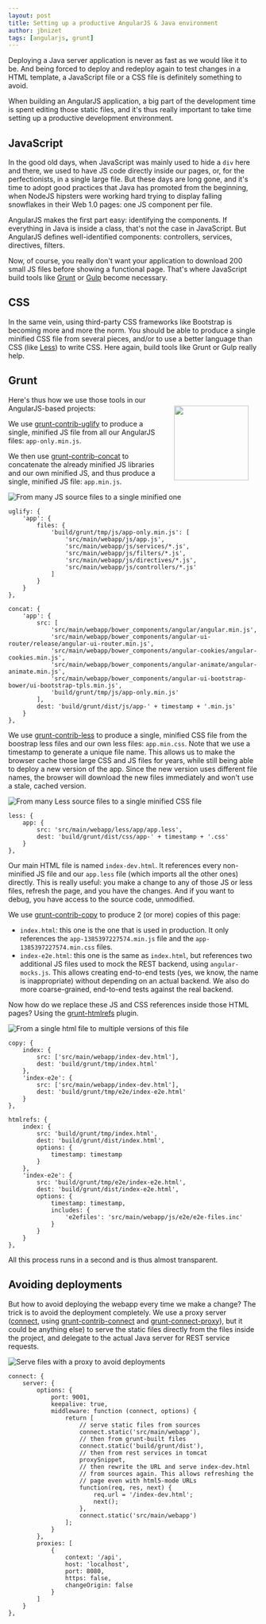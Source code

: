 ```yaml
---
layout: post
title: Setting up a productive AngularJS & Java environment
author: jbnizet
tags: [angularjs, grunt]
---
```


Deploying a Java server application is never as fast as we would like it to be. And being forced to deploy
and redeploy again to test changes in a HTML template, a JavaScript file or a CSS file is definitely
something to avoid.

When building an AngularJS application, a big part of the development time is spent editing those static files, and it's thus really important to take time setting up a productive development environment.

## JavaScript

In the good old days, when JavaScript was mainly used to hide a `div` here and there, we used to have JS code directly
inside our pages, or, for the perfectionists, in a single large file. But these days are long gone, and it's time to adopt good practices that Java has promoted from the beginning, when NodeJS hipsters were working hard trying to display falling snowflakes in their Web 1.0 pages: one JS component per file.

AngularJS makes the first part easy: identifying the components. If everything in Java is inside a class, that's not the case in JavaScript. But AngularJS defines well-identified components: controllers, services, directives, filters.

Now, of course, you really don't want your application to download 200 small JS files before showing a functional page. That's where JavaScript build tools like [Grunt](http://gruntjs.com/) or [Gulp](http://gulpjs.com/) become necessary. 

## CSS

In the same vein, using third-party CSS frameworks like Bootstrap is becoming more and more the norm. You should be able to produce a single minified CSS file from several pieces, and/or to use a better language than CSS (like [Less](http://lesscss.org/)) to write CSS. Here again, build tools like Grunt or Gulp really help.

## Grunt

<div style="float:right; margin:20px;"><img src="/assets/images/2014-04-08/grunt-logo.svg" width="150px;"/></div>

Here's thus how we use those tools in our AngularJS-based projects:

We use [grunt-contrib-uglify](https://github.com/gruntjs/grunt-contrib-uglify) to produce a single, minified JS file from all our AngularJS files: `app-only.min.js`.

We then use [grunt-contrib-concat](https://github.com/gruntjs/grunt-contrib-concat) to concatenate the already minified JS libraries and our own minified JS, and thus produce a single, minified JS file: `app.min.js`.

![From many JS source files to a single minified one](/assets/images/2014-04-08/grunt-contrib-uglify.png)

    uglify: {
        'app': {
            files: {
                'build/grunt/tmp/js/app-only.min.js': [
                    'src/main/webapp/js/app.js',
                    'src/main/webapp/js/services/*.js',
                    'src/main/webapp/js/filters/*.js',
                    'src/main/webapp/js/directives/*.js',
                    'src/main/webapp/js/controllers/*.js'
                ]
            }
        }
    },

    concat: {
        'app': {
            src: [
                'src/main/webapp/bower_components/angular/angular.min.js',
                'src/main/webapp/bower_components/angular-ui-router/release/angular-ui-router.min.js',
                'src/main/webapp/bower_components/angular-cookies/angular-cookies.min.js',
                'src/main/webapp/bower_components/angular-animate/angular-animate.min.js',
                'src/main/webapp/bower_components/angular-ui-bootstrap-bower/ui-bootstrap-tpls.min.js',
                'build/grunt/tmp/js/app-only.min.js'
            ],
            dest: 'build/grunt/dist/js/app-' + timestamp + '.min.js'
        }
    },

We use [grunt-contrib-less](https://github.com/gruntjs/grunt-contrib-less) to produce a single, minified CSS file from the boostrap less files and our own less files: `app.min.css`. Note that we use a timestamp to generate a unique file name. This allows us to make the browser cache those large CSS and JS files for years, while still being able to deploy a new version of the app. Since the new version uses different file names, the browser will download the new files immediately and won't use a stale, cached version.

![From many Less source files to a single minified CSS file](/assets/images/2014-04-08/grunt-contrib-less.png)

    less: {
        app: {
            src: 'src/main/webapp/less/app/app.less',
            dest: 'build/grunt/dist/css/app-' + timestamp + '.css'
        }
    },

Our main HTML file is named `index-dev.html`. It references every non-minified JS file and our `app.less` file (which imports all the other ones) directly. This is really useful: you make a change to any of those JS or less files, refresh the page, and you have the changes. And if you want to debug, you have access to the source code, unmodified.

We use [grunt-contrib-copy](https://github.com/gruntjs/grunt-contrib-copy) to produce 2 (or more) copies of this page:

- `index.html`: this one is the one that is used in production. It only references the `app-1385397227574.min.js` file and the `app-1385397227574.min.css` files.
- `index-e2e.html`: this one is the same as `index.html`, but references two additional JS files used to mock the REST backend, using `angular-mocks.js`. This allows creating end-to-end tests (yes, we know, the name is inappropriate) without depending on an actual backend. We also do more coarse-grained, end-to-end tests against the real backend.

Now how do we replace these JS and CSS references inside those HTML pages? Using the [grunt-htmlrefs](https://github.com/tactivos/grunt-htmlrefs) plugin.

![From a single html file to multiple versions of this file](/assets/images/2014-04-08/grunt-htmlrefs.png)

    copy: {
        index: {
            src: ['src/main/webapp/index-dev.html'],
            dest: 'build/grunt/tmp/index.html'
        },
        'index-e2e': {
            src: ['src/main/webapp/index-dev.html'],
            dest: 'build/grunt/tmp/e2e/index-e2e.html'
        }
    },

    htmlrefs: {
        index: {
            src: 'build/grunt/tmp/index.html',
            dest: 'build/grunt/dist/index.html',
            options: {
                timestamp: timestamp
            }
        },
        'index-e2e': {
            src: 'build/grunt/tmp/e2e/index-e2e.html',
            dest: 'build/grunt/dist/index-e2e.html',
            options: {
                timestamp: timestamp,
                includes: {
                    'e2efiles': 'src/main/webapp/js/e2e/e2e-files.inc'
                }
            }
        }
    },

All this process runs in a second and is thus almost transparent.

## Avoiding deployments

But how to avoid deploying the webapp every time we make a change? The trick is to avoid the deployment completely. We use a proxy server ([connect](http://www.senchalabs.org/connect/), using [grunt-contrib-connect](https://github.com/gruntjs/grunt-contrib-connect) and [grunt-connect-proxy](https://github.com/drewzboto/grunt-connect-proxy)), but it could be anything else) to serve the static files directly from the files inside the project, and delegate to the actual Java server for REST service requests.

![Serve files with a proxy to avoid deployments](/assets/images/2014-04-08/connect-proxy.png)

    connect: {
        server: {
            options: {
                port: 9001,
                keepalive: true,
                middleware: function (connect, options) {
                    return [
                        // serve static files from sources
                        connect.static('src/main/webapp'), 
                        // then from grunt-built files
                        connect.static('build/grunt/dist'), 
                        // then from rest services in tomcat
                        proxySnippet, 
                        // then rewrite the URL and serve index-dev.html
                        // from sources again. This allows refreshing the
                        // page even with html5-mode URLs
                        function(req, res, next) { 
                            req.url = '/index-dev.html';
                            next();
                        },
                        connect.static('src/main/webapp')
                    ];
                }
            },
            proxies: [
                {
                    context: '/api',
                    host: 'localhost',
                    port: 8080,
                    https: false,
                    changeOrigin: false
                }
            ]
        }
    },